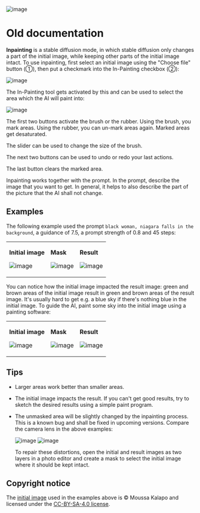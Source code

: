 
![image](https://user-images.githubusercontent.com/5852422/219961229-66175d43-f899-4667-9028-15ee11dd2caa.png)


# Old documentation

**Inpainting** is a stable diffusion mode, in which stable diffusion only changes a part of the initial image, while keeping other parts of the
initial image intact. To use inpainting, first select an initial image using the "Choose file" button (①), then put a checkmark into the In-Painting checkbox (②):

![image](https://user-images.githubusercontent.com/5852422/197878159-8edda335-5cfa-4080-aec4-f245038a6bfc.png)

The In-Painting tool gets activated by this and can be used to select the area which the AI will paint into:

![image](https://user-images.githubusercontent.com/5852422/197879010-40a51231-2d2c-46b6-a011-9d7df2056aac.png)

The first two buttons activate the brush or the rubber. Using the brush, you mark areas. Using the rubber, you can un-mark areas again. Marked areas 
get desaturated.

The slider can be used to change the size of the brush.

The next two buttons can be used to undo or redo your last actions.

The last button clears the marked area.

Inpainting works together with the prompt. In the prompt, describe the image that you want to get. In general, it helps to also describe the 
part of the picture that the AI shall not change.

## Examples

The following example used the prompt `black woman, niagara falls in the background`, a guidance of 7.5, a prompt strength of 0.8 and 45 steps:

<table><tr><td>

**Initial image**

![image](https://user-images.githubusercontent.com/5852422/197881315-20581991-ceb2-4961-ae8c-a2eea33663eb.png)

</td><td>

**Mask**

![image](https://user-images.githubusercontent.com/5852422/197881528-f8edc50f-6a1f-4e59-9c47-ef9e63454dc1.png)

</td><td>

**Result**

![image](https://user-images.githubusercontent.com/5852422/197881635-1500caad-339a-4cb9-8951-be1ec3b467e4.png)

</td></tr></table>

You can notice how the initial image impacted the result image: green and brown areas of the initial image result in green and brown areas of the result image. It's usually hard to get e.g. a blue sky if there's nothing blue in the initial image. To guide the AI, paint some sky into the initial image
using a painting software:

<table><tr><td>

**Initial image**

![image](https://user-images.githubusercontent.com/5852422/197882984-7cb0795f-8e22-42a2-a757-4e46d8862994.png)

</td><td>

**Mask**

![image](https://user-images.githubusercontent.com/5852422/197883385-87ec0b37-c83d-4d01-b31b-09ceed75bbb8.png)

</td><td>

**Result**

![image](https://user-images.githubusercontent.com/5852422/197883112-e6273d5f-dd31-46ce-a9bd-c0b331bc5302.png)

</td></tr></table>

## Tips
* Larger areas work better than smaller areas.
* The initial image impacts the result. If you can't get good results, try to sketch the desired results using a simple paint program.
* The unmasked area will be slightly changed by the inpainting process. This is a known bug and shall be fixed in upcoming versions.
    Compare the camera lens in the above examples:
        
    ![image](https://user-images.githubusercontent.com/5852422/197884233-b28dc993-9a38-49f7-b36a-e81497e16ef5.png)
    ![image](https://user-images.githubusercontent.com/5852422/197884029-1d30eed1-e6b3-4317-8c3e-d847766d4cae.png)

    To repair these distortions, open the initial and result images as two layers in a photo editor and create a mask to select the initial image
    where it should be kept intact.

## Copyright notice
The [initial image](https://commons.wikimedia.org/wiki/File:Femmes_Photographes.jpg) used in the examples above is © Moussa Kalapo and licensed 
under the [CC-BY-SA-4.0 license](https://creativecommons.org/licenses/by-sa/4.0/).